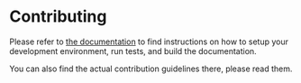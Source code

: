 # Contributing

Please refer to [the documentation](https://litemapy.readthedocs.io/en/latest/contributing.html)
to find instructions on how to setup your development environment, run tests, and build the documentation.

You can also find the actual contribution guidelines there, please read them.